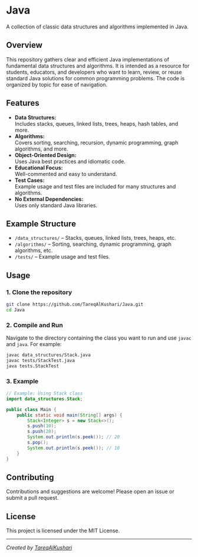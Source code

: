 # Java

A collection of classic data structures and algorithms implemented in Java.

## Overview

This repository gathers clear and efficient Java implementations of fundamental data structures and algorithms. It is intended as a resource for students, educators, and developers who want to learn, review, or reuse standard Java solutions for common programming problems. The code is organized by topic for ease of navigation.

## Features

- **Data Structures:**  
  Includes stacks, queues, linked lists, trees, heaps, hash tables, and more.
- **Algorithms:**  
  Covers sorting, searching, recursion, dynamic programming, graph algorithms, and more.
- **Object-Oriented Design:**  
  Uses Java best practices and idiomatic code.
- **Educational Focus:**  
  Well-commented and easy to understand.
- **Test Cases:**  
  Example usage and test files are included for many structures and algorithms.
- **No External Dependencies:**  
  Uses only standard Java libraries.

## Example Structure

- `/data_structures/` – Stacks, queues, linked lists, trees, heaps, etc.
- `/algorithms/` – Sorting, searching, dynamic programming, graph algorithms, etc.
- `/tests/` – Example usage and test files.

## Usage

### 1. Clone the repository

```bash
git clone https://github.com/TareqAlKushari/Java.git
cd Java
```

### 2. Compile and Run

Navigate to the directory containing the class you want to run and use `javac` and `java`. For example:

```bash
javac data_structures/Stack.java
javac tests/StackTest.java
java tests.StackTest
```

### 3. Example

```java
// Example: Using Stack class
import data_structures.Stack;

public class Main {
    public static void main(String[] args) {
        Stack<Integer> s = new Stack<>();
        s.push(10);
        s.push(20);
        System.out.println(s.peek()); // 20
        s.pop();
        System.out.println(s.peek()); // 10
    }
}
```

## Contributing

Contributions and suggestions are welcome! Please open an issue or submit a pull request.

## License

This project is licensed under the MIT License.

---

*Created by [TareqAlKushari](https://github.com/TareqAlKushari)*
